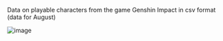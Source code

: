 Data on playable characters from the game Genshin Impact in csv format (data for August)

![image](https://user-images.githubusercontent.com/71581584/139876933-d676dfd8-f098-43ac-8b3f-bded2d71a54a.png)

